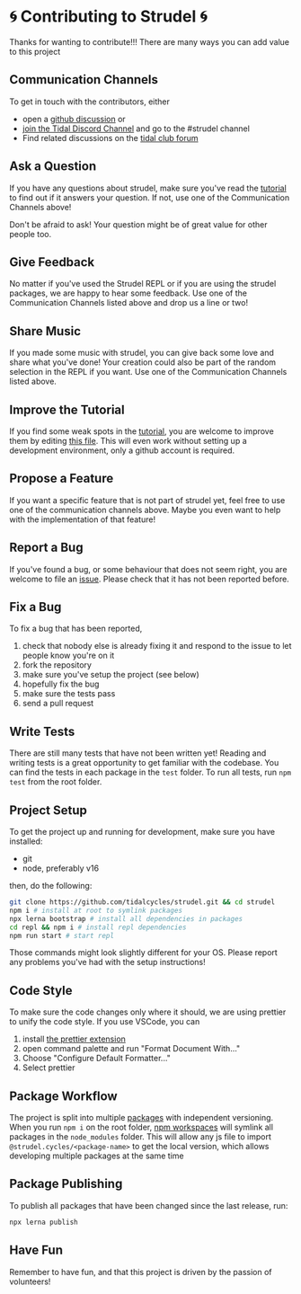 # 🌀 Contributing to Strudel 🌀

Thanks for wanting to contribute!!! There are many ways you can add value to this project

## Communication Channels

To get in touch with the contributors, either

- open a [github discussion](https://github.com/tidalcycles/strudel/discussions) or
- [join the Tidal Discord Channel](https://discord.gg/remJ6gQA) and go to the #strudel channel
- Find related discussions on the [tidal club forum](https://club.tidalcycles.org/)

## Ask a Question

If you have any questions about strudel, make sure you've read the 
[tutorial](https://strudel.tidalcycles.org/tutorial/) to find out if it answers your question.
If not, use one of the Communication Channels above!

Don't be afraid to ask! Your question might be of great value for other people too.

## Give Feedback

No matter if you've used the Strudel REPL or if you are using the strudel packages, we are happy to hear some feedback.
Use one of the Communication Channels listed above and drop us a line or two!

## Share Music

If you made some music with strudel, you can give back some love and share what you've done!
Your creation could also be part of the random selection in the REPL if you want.
Use one of the Communication Channels listed above.

## Improve the Tutorial

If you find some weak spots in the [tutorial](https://strudel.tidalcycles.org/), 
you are welcome to improve them by editing [this file](https://github.com/tidalcycles/strudel/blob/main/src/tutorial/tutorial.mdx).
This will even work without setting up a development environment, only a github account is required.

## Propose a Feature

If you want a specific feature that is not part of strudel yet, feel free to use one of the communication channels above.
Maybe you even want to help with the implementation of that feature!

## Report a Bug

If you've found a bug, or some behaviour that does not seem right, you are welcome to file an [issue](https://github.com/tidalcycles/strudel/issues).
Please check that it has not been reported before.

## Fix a Bug

To fix a bug that has been reported,

1. check that nobody else is already fixing it and respond to the issue to let people know you're on it
3. fork the repository
4. make sure you've setup the project (see below)
5. hopefully fix the bug
6. make sure the tests pass
7. send a pull request

## Write Tests

There are still many tests that have not been written yet! Reading and writing tests is a great opportunity to get familiar with the codebase.
You can find the tests in each package in the `test` folder. To run all tests, run `npm test` from the root folder.

## Project Setup

To get the project up and running for development, make sure you have installed:

- git
- node, preferably v16

then, do the following:

```sh
git clone https://github.com/tidalcycles/strudel.git && cd strudel
npm i # install at root to symlink packages
npx lerna bootstrap # install all dependencies in packages
cd repl && npm i # install repl dependencies
npm run start # start repl
```

Those commands might look slightly different for your OS. 
Please report any problems you've had with the setup instructions!

## Code Style

To make sure the code changes only where it should, we are using prettier to unify the code style.
If you use VSCode, you can

1. install [the prettier extension](https://marketplace.visualstudio.com/items?itemName=esbenp.prettier-vscode)
2. open command palette and run "Format Document With..."
3. Choose "Configure Default Formatter..."
4. Select prettier

## Package Workflow

The project is split into multiple [packages](https://github.com/tidalcycles/strudel/tree/main/packages) with independent versioning.
When you run `npm i` on the root folder, [npm workspaces](https://docs.npmjs.com/cli/v7/using-npm/workspaces) will symlink all packages
in the `node_modules` folder. This will allow any js file to import `@strudel.cycles/<package-name>` to get the local version, 
which allows developing multiple packages at the same time

## Package Publishing

To publish all packages that have been changed since the last release, run:

```sh
npx lerna publish
```

## Have Fun

Remember to have fun, and that this project is driven by the passion of volunteers!
